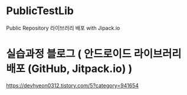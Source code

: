 # PublicTestLib
Public Repository 라이브러리 배포 with Jipack.io

# 실습과정 블로그 ( 안드로이드 라이브러리 배포 (GitHub, Jitpack.io) )

https://devhyeon0312.tistory.com/5?category=941654
